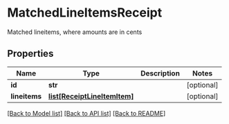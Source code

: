 # MatchedLineItemsReceipt

Matched lineitems, where amounts are in cents
## Properties
Name | Type | Description | Notes
------------ | ------------- | ------------- | -------------
**id** | **str** |  | [optional] 
**lineitems** | [**list[ReceiptLineItemItem]**](ReceiptLineItemItem.md) |  | [optional] 

[[Back to Model list]](../README.md#documentation-for-models) [[Back to API list]](../README.md#documentation-for-api-endpoints) [[Back to README]](../README.md)


